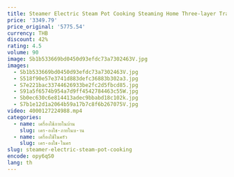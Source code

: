```yaml
---
title: Steamer Electric Steam Pot Cooking Steaming Home Three-layer Transparent Food Dumplings Household Pan Warmer Multicooker
price: '3349.79'
price_original: '5775.54'
currency: THB
discount: 42%
rating: 4.5
volume: 90
image: Sb1b533669bd0450d93efdc73a7302463V.jpg
images:
  - Sb1b533669bd0450d93efdc73a7302463V.jpg
  - S518f90e57e3741d883defc36883b302a3.jpg
  - S7e221bac33744626933be2fc2d5fbcd85.jpg
  - S91a5f6574b954a7d9ff4542784463c55W.jpg
  - Sb0ec630c6e814413adec9bbabd18c102k.jpg
  - S7b1e12d1a2064b59a17b7c8f6b267075V.jpg
video: 4000127224988.mp4
categories:
  - name: เครื่องใช้ภายในบ้าน
    slug: เคร-องใช-ภายในบ-าน
  - name: เครื่องใช้ในครัว
    slug: เคร-องใช-ในคร
slug: steamer-electric-steam-pot-cooking
encode: opy6qS0
lang: th
---
```

  